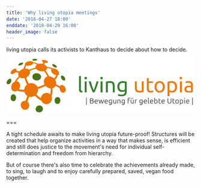 ```yaml
---
title: 'Why living utopia meetings'
date: '2018-04-27 18:00'
enddate: '2018-04-29 16:00'
header_image: false
---
```


living utopia calls its activists to Kanthaus to decide about how to decide.

![](lu_logo.png)

===

A tight schedule awaits to make living utopia future-proof! Structures will be created that help organize activities in a way that makes sense, is efficient and still does justice to the movement's need for individual self-determination and freedom from hierarchy.

But of course there's also time to celebrate the achievements already made, to sing, to laugh and to enjoy carefully prepared, saved, vegan food together.

